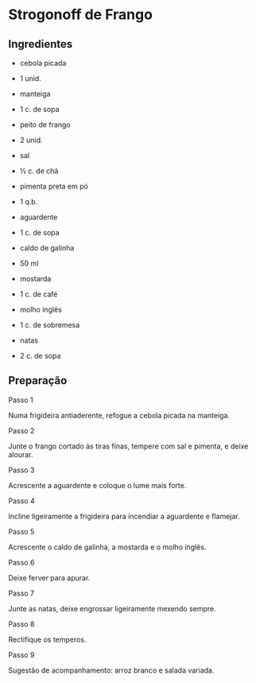 # Strogonoff de Frango



##    Ingredientes

- cebola picada

- 1 unid.

- manteiga

- 1 c. de sopa

- peito de frango

- 2 unid.

- sal

- ½ c. de chá

- pimenta preta em pó

- 1 q.b.

- aguardente

- 1 c. de sopa

- caldo de galinha

- 50 ml

- mostarda

- 1 c. de café

- molho inglês

- 1 c. de sobremesa

- natas

- 2 c. de sopa



## Preparação

Passo 1

Numa frigideira antiaderente, refogue a cebola picada na manteiga.

Passo 2

Junte o frango cortado às tiras finas, tempere com sal e pimenta, e deixe alourar.

Passo 3

Acrescente a aguardente e coloque o lume mais forte.

Passo 4

Incline ligeiramente a frigideira para incendiar a aguardente e flamejar.

Passo 5

Acrescente o caldo de galinha, a mostarda e o molho inglês.

Passo 6

Deixe ferver para apurar.

Passo 7

Junte as natas, deixe engrossar ligeiramente mexendo sempre.

Passo 8

Rectifique os temperos.

Passo 9

Sugestão de acompanhamento: arroz branco e salada variada.

